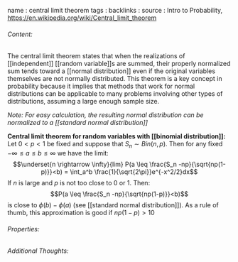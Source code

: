 name : central limit theorem
tags : 
backlinks : 
source : Intro to Probability, https://en.wikipedia.org/wiki/Central_limit_theorem

###### Content:
The central limit theorem states that when the realizations of [[independent]] [[random variable]]s are summed, their properly normalized sum tends toward a [[normal distribution]] even if the original variables themselves are not normally distributed. This theorem is a key concept in probability because it implies that methods that work for normal distributions can be applicable to many problems involving other types of distributions, assuming a large enough sample size.

*Note: For easy calculation, the resulting normal distribution can be normalized to a [[standard normal distribution]]*

**Central limit theorem for random variables with [[binomial distribution]]:**
Let $0<p<1$ be fixed and suppose that $S_n \sim Bin(n,p)$. Then for any fixed $-\infty \leq a \leq b \leq \infty$ we have the limit:
$$\underset{n \rightarrow \infty}{lim} P(a \leq \frac{S_n -np}{\sqrt{np(1-p)}}<b) = \int_a^b \frac{1}{\sqrt{2\pi}}e^{-x^2/2}dx$$
If $n$ is large and $p$ is not too close to 0 or 1. Then:
$$P(a \leq \frac{S_n -np}{\sqrt{np(1-p)}}<b)$$
is close to $\phi(b) - \phi(a)$ (see [[standard normal distribution]]). As a rule of thumb, this approximation is good if $np(1-p)>10$

###### Properties:


###### Additional Thoughts:
